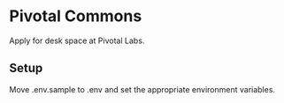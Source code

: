 # Pivotal Commons

Apply for desk space at Pivotal Labs.

## Setup

Move .env.sample to .env and set the appropriate environment variables.
